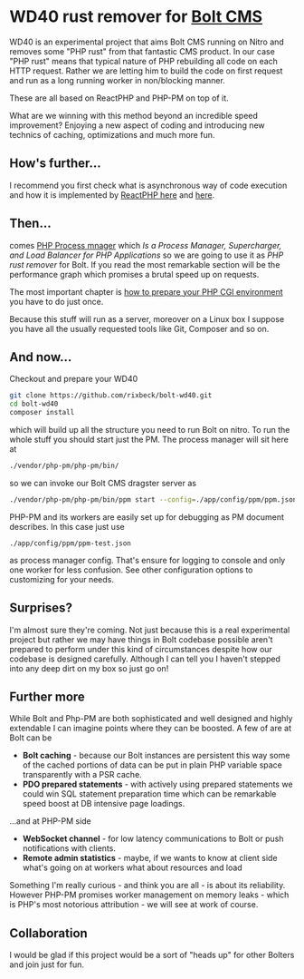 # WD40 rust remover for [Bolt CMS](https://bolt.cm)

WD40 is an experimental project that aims Bolt CMS running on Nitro and removes some "PHP rust" from that fantastic CMS 
product. In our case "PHP rust" means that typical nature of PHP rebuilding all code on each HTTP request.
Rather we are letting him to build the code on first request and run as a long running worker in non/blocking manner.

These are all based on ReactPHP and PHP-PM on top of it.

What are we winning with this method beyond an incredible speed improvement? Enjoying a new aspect of coding and introducing
new technics of caching, optimizations and much more fun.

## How's further...

I recommend you first check what is asynchronous way of code execution and how it is implemented by 
[ReactPHP here](https://sergeyzhuk.me/reactphp-series) and [here](https://reactphp.org/).
  
## Then...

comes [PHP Process mnager](https://github.com/php-pm/php-pm) which *Is a Process Manager, Supercharger, and Load Balancer 
for PHP Applications* so we are going to use it as *PHP rust remover* for Bolt. If you read the most remarkable section 
will be the performance graph which promises a brutal speed up on requests.

The most important chapter is [how to prepare your PHP CGI environment](https://github.com/php-pm/php-pm/wiki/Use-without-Docker) 
you have to do just once. 

Because this stuff will run as a server, moreover on a Linux box I suppose you have all the usually requested tools like 
Git, Composer and so on. 

## And now...

Checkout and prepare your WD40

```bash
git clone https://github.com/rixbeck/bolt-wd40.git
cd bolt-wd40
composer install
```
  
which will build up all the structure you need to run Bolt on nitro. To run the whole stuff you should start just the PM.
The process manager will sit here at

```bash
./vendor/php-pm/php-pm/bin/
```
  
so we can invoke our Bolt CMS dragster server as

```bash  
./vendor/php-pm/php-pm/bin/ppm start --config=./app/config/ppm/ppm.json
```

PHP-PM and its workers are easily set up for debugging as PM document describes. In this case just use 

```
./app/config/ppm/ppm-test.json
```

as process manager config. That's ensure for logging to console and only one worker for less confusion.
See other configuration options to customizing for your needs.

## Surprises?

I'm almost sure they're coming. Not just because this is a real experimental project but rather we may have things in Bolt
codebase possible aren't prepared to perform under this kind of circumstances despite how our codebase is designed carefully.
Although I can tell you I haven't stepped into any deep dirt on my box so just go on!

## Further more

While Bolt and Php-PM are both sophisticated and well designed and highly extendable I can imagine points where they
can be boosted. A few of are at Bolt can be

* **Bolt caching** - because our Bolt instances are persistent this way some of the cached portions of data can be put in plain PHP
variable space transparently with a PSR cache.
* **PDO prepared statements** - with actively using prepared statements we could win SQL statement preparation time which 
can be remarkable speed boost at DB intensive page loadings. 

...and at PHP-PM side

* **WebSocket channel** - for low latency communications to Bolt or push notifications with clients.
* **Remote admin statistics** - maybe, if we wants to know at client side what's going on at workers what about resources 
and load   
   
Something I'm really curious - and think you are all - is about its reliability. However PHP-PM promises worker management on 
memory leaks - which is PHP's most notorious attribution - we will see at work of course.

## Collaboration

I would be glad if this project would be a sort of "heads up" for other Bolters and join just for fun.

  
    